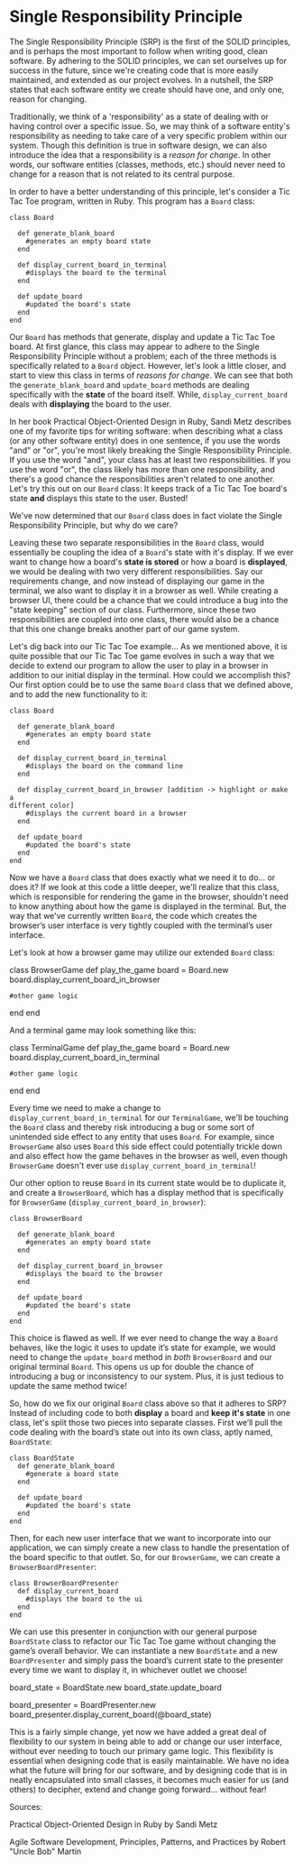 Single Responsibility Principle
===============================

The Single Responsibility Principle (SRP) is the first of the SOLID principles, and is perhaps the most important to follow when writing good, clean software. By adhering to the SOLID principles, we can set ourselves up for success in the future, since we're creating code that is more easily maintained, and extended as our project evolves. In a nutshell, the SRP states that each software entity we create should have one, and only one, reason for changing.

Traditionally, we think of a 'responsibility' as a state of dealing with or having control over a specific issue. So, we may think of a software entity's responsibility as needing to take care of a very specific problem within our system.  Though this definition is true in software design, we can also introduce the idea that a responsibility is a *reason for change*. In other words, our software entities (classes, methods, etc.) should never need to change for a reason that is not related to its central purpose.

In order to have a better understanding of this principle, let's consider a Tic Tac Toe program, written in Ruby. This program has a ```Board``` class:

```
class Board

  def generate_blank_board
    #generates an empty board state
  end

  def display_current_board_in_terminal
    #displays the board to the terminal
  end

  def update_board
    #updated the board's state
  end
end
```

Our ```Board``` has methods that generate, display and update a Tic Tac Toe board. At first glance, this class may appear to adhere to the Single Responsibility Principle without a problem; each of the three methods is specifically related to a ```Board``` object. However, let's look a little closer, and start to view this class in terms of *reasons for change*. We can see that both the ```generate_blank_board``` and ```update_board``` methods are dealing specifically with the **state** of the board itself. While, ```display_current_board``` deals with **displaying** the board to the user.

In her book Practical Object-Oriented Design in Ruby, Sandi Metz describes one of my favorite tips for writing software: when describing what a class (or any other software entity) does in one sentence, if you use the words "and" or "or", you're most likely breaking the Single Responsibility Principle. If you use the word "and", your class has at least two responsibilities. If you use the word "or", the class likely has more than one responsibility, and there's a good chance the responsibilities aren't related to one another.  Let's try this out on our ```Board``` class: It keeps track of a Tic Tac Toe board's state **and** displays this state to the user. Busted!

We've now determined that our ```Board``` class does in fact violate the Single Responsibility Principle, but why do we care?

Leaving these two separate responsibilities in the ```Board``` class, would essentially be coupling the idea of a ```Board```'s state with it's display. If we ever want to change how a board's **state is stored** or how a board is **displayed**, we would be dealing with two very different responsibilities.  Say our requirements change, and now instead of displaying our game in the terminal, we also want to display it in a browser as well. While creating a browser UI, there could be a chance that we could introduce a bug into the "state keeping" section of our class. Furthermore, since these two responsibilities are coupled into one class, there would also be a chance
that this one change breaks another part of our game system.

Let's dig back into our Tic Tac Toe example… As we mentioned above, it is quite possible that our Tic Tac Toe game evolves in such a way that we decide to extend our program to allow the user to play in a browser in addition to our initial display in the terminal.  How could we accomplish this? Our first option could be to use the same ```Board``` class that we defined above, and to add the new functionality to it:

```
class Board

  def generate_blank_board
    #generates an empty board state
  end

  def display_current_board_in_terminal
    #displays the board on the command line
  end

  def display_current_board_in_browser [addition -> highlight or make a
different color]
    #displays the current board in a browser
  end

  def update_board
    #updated the board's state
  end
end
```

Now we have a ```Board``` class that does exactly what we need it to do… or does it?  If we look at this code a little deeper, we'll realize that this class, which is responsible for rendering the game in the browser, shouldn't need to know anything about how the game is displayed in the terminal. But, the way that we've currently written ```Board```, the code which creates the browser’s user interface is very tightly coupled with the terminal’s user interface.

Let's look at how a browser game may utilize our extended ```Board``` class:

class BrowserGame
  def play_the_game
    board = Board.new
    board.display_current_board_in_browser

    #other game logic
  end
end

And a terminal game may look something like this:

class TerminalGame
  def play_the_game
    board = Board.new
    board.display_current_board_in_terminal

    #other game logic
  end
end

Every time we need to make a change to ```display_current_board_in_terminal``` for our ```TerminalGame```, we'll be touching the ```Board``` class and thereby risk introducing a bug or some sort of unintended side effect to any entity that uses ```Board```.  For example, since ```BrowserGame``` also uses ```Board``` this side effect could potentially trickle down and also effect how the game behaves in the browser as well, even though ```BrowserGame``` doesn't ever use ```display_current_board_in_terminal```!

Our other option to reuse ```Board``` in its current state would be to duplicate it, and create a ```BrowserBoard```, which has a display method that is specifically for ```BrowserGame``` (```display_current_board_in_browser```):

```
class BrowserBoard

  def generate_blank_board
    #generates an empty board state
  end

  def display_current_board_in_browser
    #displays the board to the browser
  end

  def update_board
    #updated the board's state
  end
end
```

This choice is flawed as well. If we ever need to change the way a ```Board``` behaves, like the logic it uses to update it’s state for example, we would need to change the ```update_board``` method in *both* ```BrowserBoard``` and our original terminal ```Board```.  This opens us up for double the chance of introducing a bug or inconsistency to our system. Plus, it is just tedious to update the same method twice!

So, how do we fix our original ```Board``` class above so that it adheres to SRP? Instead of including code to both **display** a board and **keep it's state** in one class, let's split those two pieces into separate classes. First we’ll pull the code dealing with the board’s state out into its own class, aptly named, ```BoardState```:

```
class BoardState
  def generate_blank_board
    #generate a board state
  end

  def update_board
    #updated the board's state
  end
end
```

Then, for each new user interface that we want to incorporate into our application, we can simply create a new class to handle the presentation of the board specific to that outlet. So, for our ```BrowserGame```, we can create a ```BrowserBoardPresenter```:

```
class BrowserBoardPresenter
  def display_current_board
    #displays the board to the ui
  end
end
```

We can use this presenter in conjunction with our general purpose ```BoardState``` class to refactor our Tic Tac Toe game without changing the game’s overall behavior. We can instantiate a new ```BoardState```  and a new ```BoardPresenter``` and simply pass the board’s current state to the presenter every time we want to display it, in whichever outlet we choose!

board_state = BoardState.new
board_state.update_board

board_presenter = BoardPresenter.new
board_presenter.display_current_board(@board_state)

This is a fairly simple change, yet now we have added a great deal of flexibility to our system in being able to add or change our user interface, without ever needing to touch our primary game logic. This flexibility is essential when designing code that is easily maintainable. We have no idea what the future will bring for our software, and by designing code that is in neatly encapsulated into small classes, it becomes much easier for us (and others) to decipher, extend and change going forward... without fear!


Sources:

Practical Object-Oriented Design in Ruby by Sandi Metz

Agile Software Development, Principles, Patterns, and Practices by Robert "Uncle Bob" Martin

